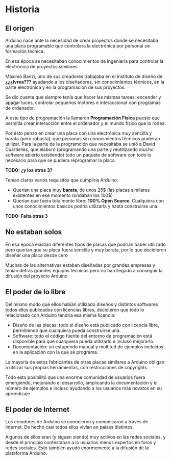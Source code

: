 # Historia

## El origen

Arduino nace ante la necesidad de crear proyectos donde se necesitaba una placa programable que controlara la electrónica por personal sin formación técnica.

En esa época se necesitaban conocimientos de ingeniería para controlar la electrónica de proyectos similares

Máximo Banzi, uno de sus creadores trabajaba en el Instituto de diseño de **¿¿¿Ivrea???** ayudando a los diseñadores, sin conocimientos técnicos, en la parte electrónica y en la programación de sus proyectos.

Se dio cuenta que siempre tenía que hacer las mismas tareas: encender y apagar luces, controlar pequeños motores e interaccionar con programas de ordenador.

A este tipo de programación la llamaron **Programación Física** puesto que permitía crear interacción entre el ordenador y el mundo físico que lo rodea.

Por ésto pensó en crear una placa con una electrónica muy sencilla y barata (pero robusta), que personas sin conocimientos técnicos pudieran utilizar. Para la parte de la programción que necesitaba se unió a David Cuartielles, que elaboró (programando una parte y reutilizando mucho software abierto existiendo) todo un paquete de software con todo lo necesario para que se pudiera reprogramar la placa.

**TODO: ¿y los otros 3?**

Tenían claros varios requisitos que cumpliría Arduino:

* Querían una placa muy **barata**, de unos 25$ (las placas similares existentes en ese momento rondaban los 100$)
* Querían que fuera totalmente libre: **100% Open Source**. Cualquiera con unos conocimientos básicos podría utilizarla y hasta construirse una.

**TODO: Falta otras 3**

## No estaban solos

En esa época existían diferentes tipos de placas que podrían haber utilizado pero querían que su placa fuera sencilla y muy barata, por lo que decidieron diseñar una placa desde cero

Muchas de las alternativas estaban diseñadas por grandes empresas y tenían detrás grandes equipos técnicos pero no han llegado a conseguir la difusión del proyecto Arduino

## El poder de lo libre

Del mismo modo que ellos habían utilizado diseños y distintos softwares todos ellos publicados con licencias libres, decidieron que todo lo relacionado con Arduino tendría esa misma licencia:

* Diseño de las placas: todo el diseño está publicado con licencia libre, permitiendo que cualquiera pueda construirse una.
* Software: todo el código fuente del entorno de programación está disponible para que cualquiera pueda utilizarlo e incluso mejorarlo.
* Documentación: un estupendo manual y multitud de ejemplos incluídos en la aplicación con la que se programa.

La mayoría de estos fabricantes de otras placas similares a Arduino obligan a utilizar sus propias herramientas, con restricciónes de copyrights.

Todo esto posibilitó que una enorme comunidad de usuarios fuera emergiendo, mejorando el desarrollo, amplicando la documentación y el número de ejemplos e incluso ayudando a los usuarios más novatos en su aprendizaje

## El poder de Internet

Los creadores de Arduino se conocieron y comunicaron a través de Internet. De hecho casi todos ellos vivían en paises distintos.

Algunos de ellos eran (y siguen siendo) muy activos en las redes sociales, y desde el principio contestaban a lo usuarios menos expertos en foros y redes sociales. Esto también ayudó enormemente a la difusión de la plataforma Arduino.
